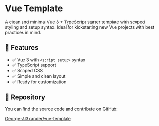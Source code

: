# Vue Template

A clean and minimal Vue 3 + TypeScript starter template with scoped styling and setup syntax. Ideal for kickstarting new Vue projects with best practices in mind.

## 🚀 Features

- ✅ Vue 3 with `<script setup>` syntax
- ✅ TypeScript support
- ✅ Scoped CSS
- ✅ Simple and clean layout
- ✅ Ready for customization

## 🔗 Repository

You can find the source code and contribute on GitHub:

[George-Al3xander/vue-template](https://github.com/George-Al3xander/vue-template)